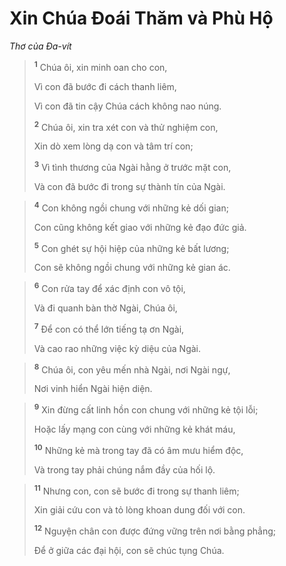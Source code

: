 # Xin Chúa Ðoái Thăm và Phù Hộ
*Thơ của Ða-vít*

> <sup><b>1</b></sup> Chúa ôi, xin minh oan cho con,
> 
> Vì con đã bước đi cách thanh liêm,
> 
> Vì con đã tin cậy Chúa cách không nao núng.
> 
> <sup><b>2</b></sup> Chúa ôi, xin tra xét con và thử nghiệm con,
> 
> Xin dò xem lòng dạ con và tâm trí con;
> 
> <sup><b>3</b></sup> Vì tình thương của Ngài hằng ở trước mặt con,
> 
> Và con đã bước đi trong sự thành tín của Ngài.
>


> <sup><b>4</b></sup> Con không ngồi chung với những kẻ dối gian;
> 
> Con cũng không kết giao với những kẻ đạo đức giả.
> 
> <sup><b>5</b></sup> Con ghét sự hội hiệp của những kẻ bất lương;
> 
> Con sẽ không ngồi chung với những kẻ gian ác.
>


> <sup><b>6</b></sup> Con rửa tay để xác định con vô tội,
> 
> Và đi quanh bàn thờ Ngài, Chúa ôi,
> 
> <sup><b>7</b></sup> Ðể con có thể lớn tiếng tạ ơn Ngài,
> 
> Và cao rao những việc kỳ diệu của Ngài.
>


> <sup><b>8</b></sup> Chúa ôi, con yêu mến nhà Ngài, nơi Ngài ngự,
> 
> Nơi vinh hiển Ngài hiện diện.
>


> <sup><b>9</b></sup> Xin đừng cất linh hồn con chung với những kẻ tội lỗi;
> 
> Hoặc lấy mạng con cùng với những kẻ khát máu,
> 
> <sup><b>10</b></sup> Những kẻ mà trong tay đã có âm mưu hiểm độc,
> 
> Và trong tay phải chúng nắm đầy của hối lộ.
>


> <sup><b>11</b></sup> Nhưng con, con sẽ bước đi trong sự thanh liêm;
> 
> Xin giải cứu con và tỏ lòng khoan dung đối với con.
> 
> <sup><b>12</b></sup> Nguyện chân con được đứng vững trên nơi bằng phẳng;
> 
> Ðể ở giữa các đại hội, con sẽ chúc tụng Chúa.
>